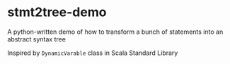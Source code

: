 # stmt2tree-demo

A python-written demo of how to transform a bunch of statements into an abstract syntax tree

Inspired by `DynamicVarable` class in Scala Standard Library